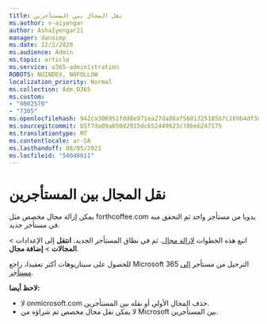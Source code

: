 ```yaml
---
title: نقل المجال بين المستأجرين
ms.author: v-aiyengar
author: AshaIyengar21
manager: dansimp
ms.date: 12/2/2020
ms.audience: Admin
ms.topic: article
ms.service: o365-administration
ROBOTS: NOINDEX, NOFOLLOW
localization_priority: Normal
ms.collection: Adm_O365
ms.custom:
- "9002570"
- "7305"
ms.openlocfilehash: 942ca306951fdd8e971ea27da88af5601325185b7c169b4df3dfd9e43e1650c5
ms.sourcegitcommit: b5f7da89a650d2915dc652449623c78be6247175
ms.translationtype: MT
ms.contentlocale: ar-SA
ms.lasthandoff: 08/05/2021
ms.locfileid: "54048611"
---
```

# <a name="transfer-domain-between-tenants"></a>نقل المجال بين المستأجرين

يمكن إزالة مجال مخصص مثل forthcoffee.com يدويا من مستأجر واحد ثم التحقق منه في مستأجر جديد.

اتبع هذه الخطوات [لإزالة مجال](https://docs.microsoft.com/microsoft-365/admin/get-help-with-domains/remove-a-domain). ثم في نطاق المستأجر الجديد، **انتقل** إلى الإعدادات  >  **المجالات**  >  **إضافة مجال**.

للحصول على سيناريوهات أكثر تعقيدا، راجع Microsoft 365 الترحيل من مستأجر [إلى مستأجر](https://docs.microsoft.com/microsoft-365/enterprise/microsoft-365-tenant-to-tenant-migrations).

**لاحظ أيضا:**
- لا onmicrosoft.com حذف المجال الأولي أو نقله بين المستأجرين.
- لا يمكن نقل مجال مخصص تم شراؤه من Microsoft بين المستأجرين.